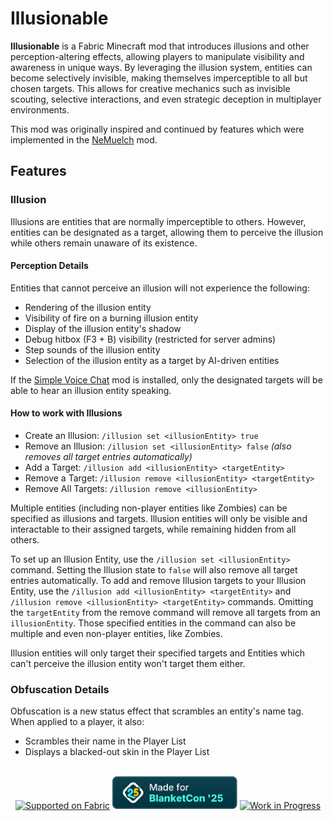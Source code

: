 # Illusionable

**Illusionable** is a Fabric Minecraft mod that introduces illusions and other perception-altering effects, allowing players to manipulate visibility and awareness in unique ways.
By leveraging the illusion system, entities can become selectively invisible, making themselves imperceptible to all but chosen targets. This allows for creative mechanics such as invisible scouting, selective interactions, and even strategic deception in multiplayer environments.

This mod was originally inspired and continued by features which were implemented in the [NeMuelch](https://github.com/JR1811/NeMuelch) mod.

## Features

### Illusion

Illusions are entities that are normally imperceptible to others. However, entities can be designated as a target, allowing them to perceive the illusion while others remain unaware of its existence.

#### Perception Details

Entities that cannot perceive an illusion will not experience the following:


- Rendering of the illusion entity
- Visibility of fire on a burning illusion entity
- Display of the illusion entity's shadow
- Debug hitbox (F3 + B) visibility (restricted for server admins)
- Step sounds of the illusion entity
- Selection of the illusion entity as a target by AI-driven entities

If the [Simple Voice Chat](https://modrinth.com/plugin/simple-voice-chat) mod is installed, only the designated targets will be able to hear an illusion entity speaking.

#### How to work with Illusions

- Create an Illusion: `/illusion set <illusionEntity> true`
- Remove an Illusion: `/illusion set <illusionEntity> false` *(also removes all target entries automatically)*
- Add a Target: `/illusion add <illusionEntity> <targetEntity>`
- Remove a Target: `/illusion remove <illusionEntity> <targetEntity>`
- Remove All Targets: `/illusion remove <illusionEntity>`

Multiple entities (including non-player entities like Zombies) can be specified as illusions and targets. Illusion entities will only be visible and interactable to their assigned targets, while remaining hidden from all others.


To set up an Illusion Entity, use the `/illusion set <illusionEntity>` command. Setting the Illusion state to `false` will also remove all target entries automatically.
To add and remove Illusion targets to your Illusion Entity, use the `/illusion add <illusionEntity> <targetEntity>` and `/illusion remove <illusionEntity> <targetEntity>` commands.
Omitting the `targetEntity` from the remove command will remove all targets from an `illusionEntity`. Those specified entities in the command can also be multiple and even non-player entities, like Zombies.

Illusion entities will only target their specified targets and Entities which can't perceive the illusion entity won't target them either.

### Obfuscation Details
Obfuscation is a new status effect that scrambles an entity's name tag. When applied to a player, it also:

- Scrambles their name in the Player List
- Displays a blacked-out skin in the Player List

<div style="text-align: center;">
<br>
<a href="https://fabricmc.net/"><img
    src="https://github.com/JR1811/Boatism/blob/1.21.1/external/promo/fabric_supported.png?raw=true"
    alt="Supported on Fabric"
    width="200"
></a>
<a href="https://modfest.net/bc25">
<img src="https://raw.githubusercontent.com/worldwidepixel/badges/642d312b71811b9d2696b562f735b07288844c71/bc25/made_for/cozy.svg"
    alt="ClanketCon25"
    width="200"
/></a>
<a href="https://github.com/JR1811/Illusionable/issues"><img
    src="https://github.com/JR1811/Boatism/blob/1.21.1/external/promo/badges/work_in_progress.png?raw=true"
    alt="Work in Progress"
    width="200"
></a>
</div>
